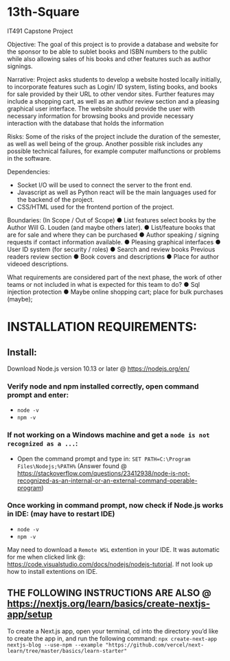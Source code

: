 # 13th-Square
IT491 Capstone Project

Objective:
The goal of this project is to provide a database and website for the sponsor to be able to sublet books and ISBN numbers to the public while also allowing sales of his books and other features such as author signings.

Narrative:
Project asks students to develop a website hosted locally initially, to incorporate features such as Login/ ID system, listing books, and books for sale provided by their URL to other vendor sites. Further features may include a shopping cart, as well as an author review section and a pleasing graphical user interface. The website should provide the user with necessary information for browsing books and provide necessary interaction with the database that holds the information 

Risks:
Some of the risks of the project include the duration of the semester, as well as well being of the group. Another possible risk includes any possible technical failures, for example computer malfunctions or problems in the software. 

Dependencies:
-	Socket I/O will be used to connect the server to the front end.
-	Javascript as well as Python react will be the main languages used for the backend of the project.
-	CSS/HTML used for the frontend portion of the project.

Boundaries: (In Scope / Out of Scope)
●	List features select books by the Author Will G. Louden (and maybe others later).
●	List/feature books that are for sale and where they can be purchased
●	Author speaking / signing requests if contact information available. 
●	Pleasing graphical interfaces 
●	User ID system (for security / roles)
●	Search and review books Previous readers review section 
●	Book covers and descriptions
●	Place for author videoed descriptions.

What requirements are considered part of the next phase, the work of other teams or not included in what is expected for this team to do?
●	Sql injection protection
●	Maybe online shopping cart; place for bulk purchases (maybe);

# INSTALLATION REQUIREMENTS:

## Install:
Download Node.js version 10.13 or later @ https://nodejs.org/en/

### Verify node and npm installed correctly, open command prompt and enter:
- `node -v`
- `npm -v`

### If not working on a Windows machine and get a `node is not recognized as a ...`: 
- Open the command prompt and type in:
`SET PATH=C:\Program Files\Nodejs;%PATH%`
 (Answer found @ https://stackoverflow.com/questions/23412938/node-is-not-recognized-as-an-internal-or-an-external-command-operable-program)

### Once working in command prompt, now check if Node.js works in IDE: (may have to restart IDE)
- `node -v`
- `npm -v`

May need to download a `Remote WSL` extention in your IDE. It was automatic for me when clicked link @: https://code.visualstudio.com/docs/nodejs/nodejs-tutorial.  If not look up how to install extentions on IDE.

## THE FOLLOWING INSTRUCTIONS ARE ALSO @ https://nextjs.org/learn/basics/create-nextjs-app/setup

To create a Next.js app, open your terminal, cd into the directory you’d like to create the app in, and run the following command:
`npx create-next-app nextjs-blog --use-npm --example "https://github.com/vercel/next-learn/tree/master/basics/learn-starter" `


